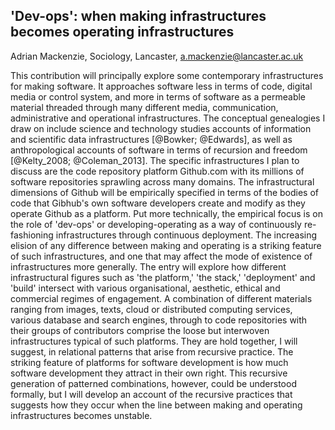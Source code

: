 ## 'Dev-ops': when making infrastructures becomes operating infrastructures 

Adrian Mackenzie, Sociology, Lancaster, a.mackenzie@lancaster.ac.uk

This contribution will principally explore some contemporary infrastructures for making software. It approaches software less in terms of code, digital media or control system, and more in terms of software as a permeable material threaded through many different media, communication, administrative and operational infrastructures. The conceptual genealogies I draw on include science and technology studies accounts of information and scientific data infrastructures [@Bowker; @Edwards], as well as anthropological accounts of software in terms of recursion and freedom [@Kelty_2008; @Coleman_2013]. The specific infrastructures I plan to discuss are the code repository platform Github.com with its millions of software repositories sprawling across many domains. The infrastructural dimensions of Github will be empirically specified in terms of the bodies of code that Gibhub's own software developers create and modify as they operate Github as a platform. Put more technically, the empirical focus is on the role of 'dev-ops' or developing-operating as a way of continuously re-fashioning infrastructures through continuous deployment. The increasing elision of any difference between making and operating is a striking feature of such infrastructures, and one that may affect the mode of existence of infrastructures more generally. The entry will explore how different infrastructural figures such as 'the platform,' 'the stack,' 'deployment' and 'build' intersect with various organisational, aesthetic, ethical and commercial regimes of engagement. A  combination of different materials ranging from images, texts, cloud or distributed computing services, various database and search engines, through to code repositories with their groups of contributors comprise the loose but interwoven infrastructures typical of such platforms.  They are hold together, I will suggest, in relational patterns that arise from recursive practice. The striking feature of platforms for software development is how much software development they attract in their own right. This recursive generation of patterned combinations, however, could be understood formally, but I will develop an account of the recursive practices that suggests how they occur when the line between making and operating infrastructures becomes unstable.  
